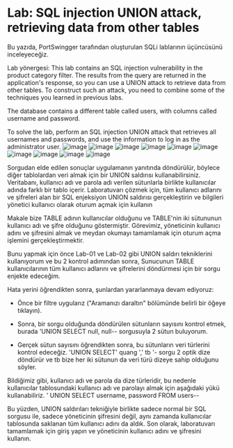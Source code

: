 # Lab: SQL injection UNION attack, retrieving data from other tables
Bu yazıda, PortSwingger tarafından oluşturulan SQLi lablarının üçüncüsünü inceleyeceğiz.

Lab yönergesi:
This lab contains an SQL injection vulnerability in the product category filter. The results from the query are returned in the application's response, so you can use a UNION attack to retrieve data from other tables. To construct such an attack, you need to combine some of the techniques you learned in previous labs.

The database contains a different table called users, with columns called username and password.

To solve the lab, perform an SQL injection UNION attack that retrieves all usernames and passwords, and use the information to log in as the administrator user.
![image](https://user-images.githubusercontent.com/70814577/112760863-28def700-9001-11eb-9d13-000ea9188350.png)
![image](https://user-images.githubusercontent.com/70814577/112760904-51ff8780-9001-11eb-8803-bf5268badfb6.png)
![image](https://user-images.githubusercontent.com/70814577/112760936-6f345600-9001-11eb-9f54-c8ce5b0721fd.png)
![image](https://user-images.githubusercontent.com/70814577/112760949-81ae8f80-9001-11eb-83b0-6b3d171e75fe.png)
![image](https://user-images.githubusercontent.com/70814577/112760978-9d199a80-9001-11eb-9dbb-6f8a3cd872f3.png)
![image](https://user-images.githubusercontent.com/70814577/112760998-b3275b00-9001-11eb-8bf1-11a57e058f51.png)
![image](https://user-images.githubusercontent.com/70814577/112761053-f71a6000-9001-11eb-8386-85f301a3fa76.png)
![image](https://user-images.githubusercontent.com/70814577/112761113-3fd21900-9002-11eb-8857-1171f255cd3b.png)
![image](https://user-images.githubusercontent.com/70814577/112761157-86277800-9002-11eb-8361-3dd98e5f4173.png)
![image](https://user-images.githubusercontent.com/70814577/112761172-9fc8bf80-9002-11eb-9846-d65932de12fb.png)

Sorgudan elde edilen sonuçlar uygulamanın yanıtında döndürülür, böylece diğer tablolardan veri almak için bir UNION saldırısı kullanabilirsiniz.
Veritabanı, kullanıcı adı ve parola adı verilen sütunlarla birlikte kullanıcılar adında farklı bir tablo içerir.
Laboratuvarı çözmek için, tüm kullanıcı adlarını ve şifreleri alan bir SQL enjeksiyon UNION saldırısı gerçekleştirin ve bilgileri yönetici kullanıcı olarak oturum açmak için kullanın


Makale bize TABLE adının kullanıcılar olduğunu ve TABLE'nin iki sütununun kullanıcı adı ve şifre olduğunu göstermiştir. Görevimiz, yöneticinin kullanıcı adını ve şifresini almak ve meydan okumayı tamamlamak için oturum açma işlemini gerçekleştirmektir.

Bunu yapmak için önce Lab-01 ve Lab-02 gibi UNION saldırı tekniklerini kullanıyorum ve bu 2 kontrol adımından sonra, Sunucunun TABLE kullanıcılarının tüm kullanıcı adlarını ve şifrelerini döndürmesi için bir sorgu enjekte edeceğim.

Hata yerini öğrendikten sonra, şunlardan yararlanmaya devam ediyoruz:

- Önce bir filtre uygularız ("Aramanızı daraltın" bölümünde belirli bir öğeye tıklayın).

- Sonra, bir sorgu olduğunda döndürülen sütunların sayısını kontrol etmek, burada 'UNION SELECT null, null-- sorgusuyla 2 sütun buluyorum.
- Gerçek sütun sayısını öğrendikten sonra, bu sütunların veri türlerini kontrol edeceğiz. 'UNION SELECT' quang ',' tb '- sorgu 2 optik dize döndürür ve tb bize her iki sütunun da veri türü dizeye sahip olduğunu söyler.

Bildiğimiz gibi, kullanıcı adı ve parola da dize türleridir, bu nedenle kullanıcılar tablosundaki kullanıcı adı ve parolayı almak için aşağıdaki yükü kullanabiliriz.
' UNION SELECT username, password FROM users--

Bu yüzden, UNION saldırıları tekniğiyle birlikte sadece normal bir SQL sorgusu ile, sadece yöneticinin şifresini değil, aynı zamanda kullanıcılar tablosunda saklanan tüm kullanıcı adını da aldık. Son olarak, laboratuvarı tamamlamak için giriş yapın ve yöneticinin kullanıcı adını ve şifresini kullanın.

